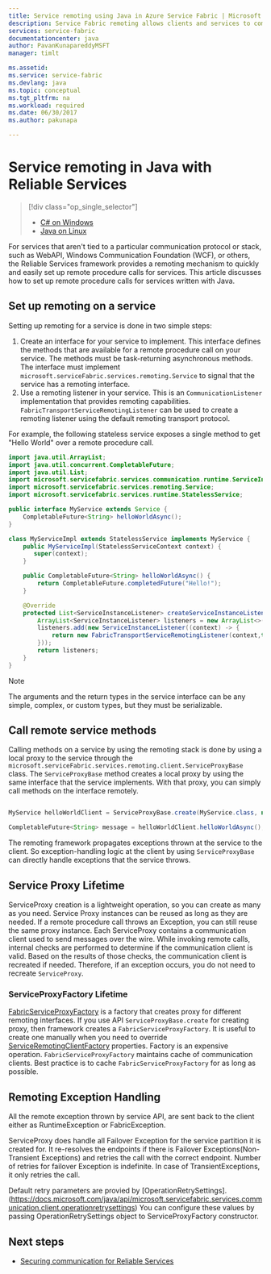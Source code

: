 ```yaml
---
title: Service remoting using Java in Azure Service Fabric | Microsoft Docs
description: Service Fabric remoting allows clients and services to communicate with Java services by using a remote procedure call.
services: service-fabric
documentationcenter: java
author: PavanKunapareddyMSFT
manager: timlt

ms.assetid:
ms.service: service-fabric
ms.devlang: java
ms.topic: conceptual
ms.tgt_pltfrm: na
ms.workload: required
ms.date: 06/30/2017
ms.author: pakunapa

---
```

# Service remoting in Java with Reliable Services
> [!div class="op_single_selector"]
> * [C# on Windows](service-fabric-reliable-services-communication-remoting.md)
> * [Java on Linux](service-fabric-reliable-services-communication-remoting-java.md)
>
>

For services that aren't tied to a particular communication protocol or stack, such as WebAPI, Windows Communication Foundation (WCF), or others, the Reliable Services framework provides a remoting mechanism to quickly and easily set up remote procedure calls for services.  This article discusses how to set up remote procedure calls for services written with Java.

## Set up remoting on a service
Setting up remoting for a service is done in two simple steps:

1. Create an interface for your service to implement. This interface defines the methods that are available for a remote procedure call on your service. The methods must be task-returning asynchronous methods. The interface must implement `microsoft.serviceFabric.services.remoting.Service` to signal that the service has a remoting interface.
2. Use a remoting listener in your service. This is an `CommunicationListener` implementation that provides remoting capabilities. `FabricTransportServiceRemotingListener` can be used to create a remoting listener using the default remoting transport protocol.

For example, the following stateless service exposes a single method to get "Hello World" over a remote procedure call.

```java
import java.util.ArrayList;
import java.util.concurrent.CompletableFuture;
import java.util.List;
import microsoft.servicefabric.services.communication.runtime.ServiceInstanceListener;
import microsoft.servicefabric.services.remoting.Service;
import microsoft.servicefabric.services.runtime.StatelessService;

public interface MyService extends Service {
    CompletableFuture<String> helloWorldAsync();
}

class MyServiceImpl extends StatelessService implements MyService {
    public MyServiceImpl(StatelessServiceContext context) {
       super(context);
    }

    public CompletableFuture<String> helloWorldAsync() {
        return CompletableFuture.completedFuture("Hello!");
    }

    @Override
    protected List<ServiceInstanceListener> createServiceInstanceListeners() {
        ArrayList<ServiceInstanceListener> listeners = new ArrayList<>();
        listeners.add(new ServiceInstanceListener((context) -> {
            return new FabricTransportServiceRemotingListener(context,this);
        }));
        return listeners;
    }
}
```

> [!NOTE]
> The arguments and the return types in the service interface can be any simple, complex, or custom types, but they must be serializable.
>
>

## Call remote service methods
Calling methods on a service by using the remoting stack is done by using a local proxy to the service through the `microsoft.serviceFabric.services.remoting.client.ServiceProxyBase` class. The `ServiceProxyBase` method creates a local proxy by using the same interface that the service implements. With that proxy, you can simply call methods on the interface remotely.

```java

MyService helloWorldClient = ServiceProxyBase.create(MyService.class, new URI("fabric:/MyApplication/MyHelloWorldService"));

CompletableFuture<String> message = helloWorldClient.helloWorldAsync();

```

The remoting framework propagates exceptions thrown at the service to the client. So exception-handling logic at the client by using `ServiceProxyBase` can directly handle exceptions that the service throws.

## Service Proxy Lifetime
ServiceProxy creation is a lightweight operation, so you can create as many as you need. Service Proxy instances can be reused as long as they are needed. If a remote procedure call throws an Exception, you can still reuse the same proxy instance. Each ServiceProxy contains a communication client used to send messages over the wire. While invoking remote calls, internal checks are performed to determine if the communication client is valid. Based on the results of those checks, the communication client is recreated if needed. Therefore, if an exception occurs, you do not need to recreate `ServiceProxy`.

### ServiceProxyFactory Lifetime
[FabricServiceProxyFactory](https://docs.microsoft.com/java/api/microsoft.servicefabric.services.remoting.client.fabricserviceproxyfactory) is a factory that creates proxy for different remoting interfaces. If you use API `ServiceProxyBase.create` for creating proxy, then framework creates a `FabricServiceProxyFactory`.
It is useful to create one manually when you need to override [ServiceRemotingClientFactory](https://docs.microsoft.com/java/api/microsoft.servicefabric.services.remoting.client.serviceremotingclientfactory) properties.
Factory is an expensive operation. `FabricServiceProxyFactory` maintains cache of communication clients.
Best practice is to cache `FabricServiceProxyFactory` for as long as possible.

## Remoting Exception Handling
All the remote exception thrown by service API, are sent back to the client either as RuntimeException or FabricException.

ServiceProxy does handle all Failover Exception for the service partition it  is created for. It re-resolves the endpoints if there is Failover Exceptions(Non-Transient Exceptions) and retries the call with the correct endpoint. Number of retries for failover Exception is indefinite.
In case of TransientExceptions, it only retries the call.

Default retry parameters are provied by [OperationRetrySettings]. (https://docs.microsoft.com/java/api/microsoft.servicefabric.services.communication.client.operationretrysettings)
You can configure these values by passing OperationRetrySettings object to ServiceProxyFactory constructor.

## Next steps
* [Securing communication for Reliable Services](service-fabric-reliable-services-secure-communication-java.md)
